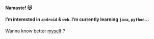 #### Namaste! 😽
#### I’m interested in `android` & `web`. I’m currently learning `java`, `python`...
Wanna know better [myself](https://amanchandra.w3spaces.com/) ?
